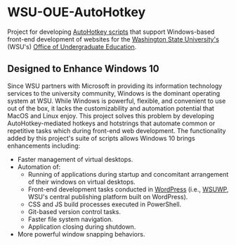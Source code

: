 # WSU-OUE-AutoHotkey
Project for developing [AutoHotkey scripts](https://www.autohotkey.com/) that support Windows-based front-end development of websites for the [Washington State University's](https://wsu.edu/) (WSU's) [Office of Undergraduate Education](https://vpue.wsu.edu/oue/).

## Designed to Enhance Windows 10
Since WSU partners with Microsoft in providing its information technology services to the university community, Windows is the dominant operating system at WSU. While Windows is powerful, flexible, and convenient to use out of the box, it lacks the customizability and automation potential that MacOS and Linux enjoy. This project solves this problem by developing AutoHotkey-mediated hotkeys and hotstrings that automate common or repetitive tasks which during front-end web development. The functionality added by this project's suite of scripts allows Windows 10 brings enhancements including:
* Faster management of virtual desktops.
* Automation of:
  * Running of applications during startup and concomitant arrangement of their windows on virtual desktops.
  * Front-end development tasks conducted in [WordPress](https://wordpress.org/) (i.e., [WSUWP](https://github.com/washingtonstateuniversity/wsuwp-platform), WSU's central publishing platform built on WordPress).
  * CSS and JS build processes executed in PowerShell.
  * Git-based version control tasks.
  * Faster file system navigation.
  * Application closing during shutdown.
* More powerful window snapping behaviors.
